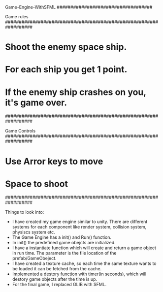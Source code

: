 Game-Engine-WithSFML
###################################

Game rules 
##################################################################
# Shoot the enemy space ship.                                   ##
# For each ship you get 1 point.                                ##
# If the enemy ship crashes on you, it's game over.             ##
##################################################################

Game Controls	
##################################################################
# Use Arror keys to move                           	        ##
# Space to shoot		                                ##
##################################################################



Things to look into:


* I have created my game engine similar to unity. There are different systems for each 
  component like render system, collision system, physiscs system etc. 
* The Game Engine has a init() and Run() function.
* In init() the predefined game obejcts are initialized.
* I have a instantiate function which will create and return a game object in run time. 
  The parameter is the file location of the prefab/GameObeject. 
* I have created a texture cache, so each time the same texture wants to be loaded it can 
  be fetched from the cache.
* Implemented a destory function with timer(in seconds), which will destory game objects
  after the time is up.
* For the final game, I replaced GLIB with SFML.
 